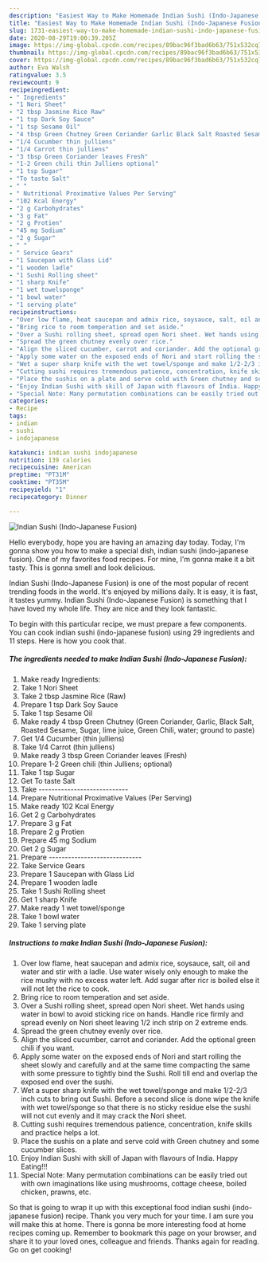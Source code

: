 ```yaml
---
description: "Easiest Way to Make Homemade Indian Sushi (Indo-Japanese Fusion)"
title: "Easiest Way to Make Homemade Indian Sushi (Indo-Japanese Fusion)"
slug: 1731-easiest-way-to-make-homemade-indian-sushi-indo-japanese-fusion
date: 2020-08-29T19:00:39.205Z
image: https://img-global.cpcdn.com/recipes/89bac96f3bad6b63/751x532cq70/indian-sushi-indo-japanese-fusion-recipe-main-photo.jpg
thumbnail: https://img-global.cpcdn.com/recipes/89bac96f3bad6b63/751x532cq70/indian-sushi-indo-japanese-fusion-recipe-main-photo.jpg
cover: https://img-global.cpcdn.com/recipes/89bac96f3bad6b63/751x532cq70/indian-sushi-indo-japanese-fusion-recipe-main-photo.jpg
author: Eva Walsh
ratingvalue: 3.5
reviewcount: 9
recipeingredient:
- " Ingredients"
- "1 Nori Sheet"
- "2 tbsp Jasmine Rice Raw"
- "1 tsp Dark Soy Sauce"
- "1 tsp Sesame Oil"
- "4 tbsp Green Chutney Green Coriander Garlic Black Salt Roasted Sesame Sugar lime juice Green Chili water ground to paste"
- "1/4 Cucumber thin julliens"
- "1/4 Carrot thin julliens"
- "3 tbsp Green Coriander leaves Fresh"
- "1-2 Green chili thin Julliens optional"
- "1 tsp Sugar"
- "To taste Salt"
- " "
- " Nutritional Proximative Values Per Serving"
- "102 Kcal Energy"
- "2 g Carbohydrates"
- "3 g Fat"
- "2 g Protien"
- "45 mg Sodium"
- "2 g Sugar"
- " "
- " Service Gears"
- "1 Saucepan with Glass Lid"
- "1 wooden ladle"
- "1 Sushi Rolling sheet"
- "1 sharp Knife"
- "1 wet towelsponge"
- "1 bowl water"
- "1 serving plate"
recipeinstructions:
- "Over low flame, heat saucepan and admix rice, soysauce, salt, oil and water and stir with a ladle. Use water wisely only enough to make the rice mushy with no excess water left. Add sugar after ricr is boiled else it will not let the rice to cook."
- "Bring rice to room temperation and set aside."
- "Over a Sushi rolling sheet, spread open Nori sheet. Wet hands using water in bowl to avoid sticking rice on hands. Handle rice firmly and spread evenly on Nori sheet leaving 1/2 inch strip on 2 extreme ends."
- "Spread the green chutney evenly over rice."
- "Align the sliced cucumber, carrot and coriander. Add the optional green chili if you want."
- "Apply some water on the exposed ends of Nori and start rolling the sheet slowly and carefully and at the same time compacting the same with some pressure to tightly bind the Sushi. Roll till end and overlap the exposed end over the sushi."
- "Wet a super sharp knife with the wet towel/sponge and make 1/2-2/3 inch cuts to bring out Sushi. Before a second slice is done wipe the knife with wet towel/sponge so that there is no sticky residue else the sushi will not cut evenly and it may crack the Nori sheet."
- "Cutting sushi requires tremendous patience, concentration, knife skills and practice helps a lot."
- "Place the sushis on a plate and serve cold with Green chutney and some cucumber slices."
- "Enjoy Indian Sushi with skill of Japan with flavours of India. Happy Eating!!!"
- "Special Note: Many permutation combinations can be easily tried out with own imaginations like using mushrooms, cottage cheese, boiled chicken, prawns, etc."
categories:
- Recipe
tags:
- indian
- sushi
- indojapanese

katakunci: indian sushi indojapanese 
nutrition: 139 calories
recipecuisine: American
preptime: "PT31M"
cooktime: "PT35M"
recipeyield: "1"
recipecategory: Dinner

---
```



![Indian Sushi (Indo-Japanese Fusion)](https://img-global.cpcdn.com/recipes/89bac96f3bad6b63/751x532cq70/indian-sushi-indo-japanese-fusion-recipe-main-photo.jpg)

Hello everybody, hope you are having an amazing day today. Today, I'm gonna show you how to make a special dish, indian sushi (indo-japanese fusion). One of my favorites food recipes. For mine, I'm gonna make it a bit tasty. This is gonna smell and look delicious.



Indian Sushi (Indo-Japanese Fusion) is one of the most popular of recent trending foods in the world. It's enjoyed by millions daily. It is easy, it is fast, it tastes yummy. Indian Sushi (Indo-Japanese Fusion) is something that I have loved my whole life. They are nice and they look fantastic.


To begin with this particular recipe, we must prepare a few components. You can cook indian sushi (indo-japanese fusion) using 29 ingredients and 11 steps. Here is how you cook that.

<!--inarticleads1-->

##### The ingredients needed to make Indian Sushi (Indo-Japanese Fusion):

1. Make ready  Ingredients:
1. Take 1 Nori Sheet
1. Take 2 tbsp Jasmine Rice (Raw)
1. Prepare 1 tsp Dark Soy Sauce
1. Take 1 tsp Sesame Oil
1. Make ready 4 tbsp Green Chutney (Green Coriander, Garlic, Black Salt, Roasted Sesame, Sugar, lime juice, Green Chili, water; ground to paste)
1. Get 1/4 Cucumber (thin julliens)
1. Take 1/4 Carrot (thin julliens)
1. Make ready 3 tbsp Green Coriander leaves (Fresh)
1. Prepare 1-2 Green chili (thin Julliens; optional)
1. Take 1 tsp Sugar
1. Get To taste Salt
1. Take  ----------------------------
1. Prepare  Nutritional Proximative Values (Per Serving)
1. Make ready 102 Kcal Energy
1. Get 2 g Carbohydrates
1. Prepare 3 g Fat
1. Prepare 2 g Protien
1. Prepare 45 mg Sodium
1. Get 2 g Sugar
1. Prepare  -----------------------------
1. Take  Service Gears
1. Prepare 1 Saucepan with Glass Lid
1. Prepare 1 wooden ladle
1. Take 1 Sushi Rolling sheet
1. Get 1 sharp Knife
1. Make ready 1 wet towel/sponge
1. Take 1 bowl water
1. Take 1 serving plate




<!--inarticleads2-->

##### Instructions to make Indian Sushi (Indo-Japanese Fusion):

1. Over low flame, heat saucepan and admix rice, soysauce, salt, oil and water and stir with a ladle. Use water wisely only enough to make the rice mushy with no excess water left. Add sugar after ricr is boiled else it will not let the rice to cook.
1. Bring rice to room temperation and set aside.
1. Over a Sushi rolling sheet, spread open Nori sheet. Wet hands using water in bowl to avoid sticking rice on hands. Handle rice firmly and spread evenly on Nori sheet leaving 1/2 inch strip on 2 extreme ends.
1. Spread the green chutney evenly over rice.
1. Align the sliced cucumber, carrot and coriander. Add the optional green chili if you want.
1. Apply some water on the exposed ends of Nori and start rolling the sheet slowly and carefully and at the same time compacting the same with some pressure to tightly bind the Sushi. Roll till end and overlap the exposed end over the sushi.
1. Wet a super sharp knife with the wet towel/sponge and make 1/2-2/3 inch cuts to bring out Sushi. Before a second slice is done wipe the knife with wet towel/sponge so that there is no sticky residue else the sushi will not cut evenly and it may crack the Nori sheet.
1. Cutting sushi requires tremendous patience, concentration, knife skills and practice helps a lot.
1. Place the sushis on a plate and serve cold with Green chutney and some cucumber slices.
1. Enjoy Indian Sushi with skill of Japan with flavours of India. Happy Eating!!!
1. Special Note: Many permutation combinations can be easily tried out with own imaginations like using mushrooms, cottage cheese, boiled chicken, prawns, etc.




So that is going to wrap it up with this exceptional food indian sushi (indo-japanese fusion) recipe. Thank you very much for your time. I am sure you will make this at home. There is gonna be more interesting food at home recipes coming up. Remember to bookmark this page on your browser, and share it to your loved ones, colleague and friends. Thanks again for reading. Go on get cooking!
